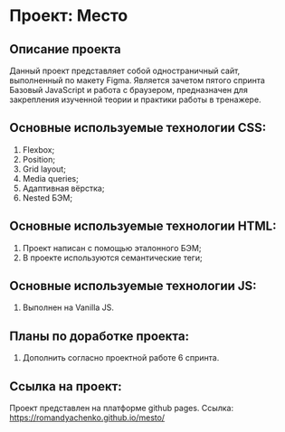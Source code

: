 # Проект: Место

## Описание проекта
Данный проект представляет собой одностраничный сайт, выполненный по макету Figma. Является зачетом пятого спринта Базовый JavaScript и работа с браузером, предназначен для закрепления изученной теории и практики работы в тренажере.

## Основные используемые технологии CSS:
1. Flexbox;
2. Position;
3. Grid layout;
4. Media queries;
5. Адаптивная вёрстка;
6. Nested БЭМ;

## Основные используемые технологии HTML:
1. Проект написан с помощью эталонного БЭМ;
2. В проекте используются семантические теги;

## Основные используемые технологии JS:
1. Выполнен на Vanilla JS.

## Планы по доработке проекта:
1. Дополнить согласно проектной работе 6 спринта.

## Ссылка на проект:
Проект представлен на платформе github pages. Ссылка: https://romandyachenko.github.io/mesto/
